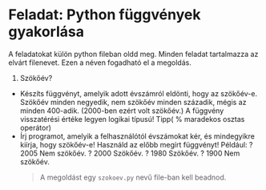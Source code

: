 # Feladat: Python függvények gyakorlása

A feladatokat külön python fileban oldd meg. Minden feladat tartalmazza az elvárt filenevet. Ezen a néven fogadható el a megoldás.

1) Szökőév?
* Készíts függvényt, amelyik adott évszámról eldönti, hogy az szökőév-e. Szökőév minden negyedik, nem szökőév minden századik, mégis az minden 400-adik. (2000-ben ezért volt szökőév.) A függvény visszatérési értéke legyen logikai típusú!
Tipp( % maradekos osztas operátor)
* Írj programot, amelyik a felhasználótól évszámokat kér, és mindegyikre kiírja, hogy szökőév-e! Használd az előbb megírt függvényt! Például:
? 2005
Nem szökőév.
? 2000
Szökőév.
? 1980
Szökőév.
? 1900
Nem szökőév.
    > A megoldást egy `szokoev.py` nevű file-ban kell beadnod.